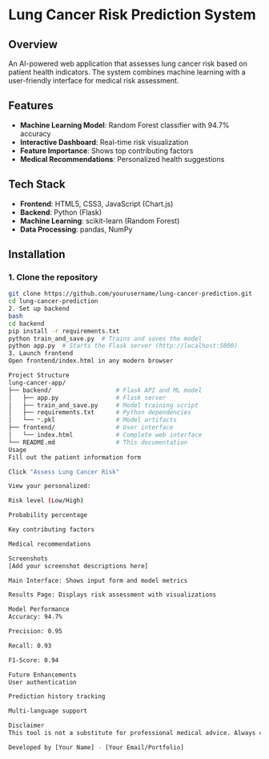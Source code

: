 # Lung Cancer Risk Prediction System

## Overview
An AI-powered web application that assesses lung cancer risk based on patient health indicators. The system combines machine learning with a user-friendly interface for medical risk assessment.

## Features
- **Machine Learning Model**: Random Forest classifier with 94.7% accuracy
- **Interactive Dashboard**: Real-time risk visualization
- **Feature Importance**: Shows top contributing factors
- **Medical Recommendations**: Personalized health suggestions

## Tech Stack
- **Frontend**: HTML5, CSS3, JavaScript (Chart.js)
- **Backend**: Python (Flask)
- **Machine Learning**: scikit-learn (Random Forest)
- **Data Processing**: pandas, NumPy

## Installation

### 1. Clone the repository
```bash
git clone https://github.com/yourusername/lung-cancer-prediction.git
cd lung-cancer-prediction
2. Set up backend
bash
cd backend
pip install -r requirements.txt
python train_and_save.py  # Trains and saves the model
python app.py  # Starts the Flask server (http://localhost:5000)
3. Launch frontend
Open frontend/index.html in any modern browser

Project Structure
lung-cancer-app/
├── backend/                  # Flask API and ML model
│   ├── app.py                # Flask server
│   ├── train_and_save.py     # Model training script
│   ├── requirements.txt      # Python dependencies
│   └── *.pkl                 # Model artifacts
├── frontend/                 # User interface
│   └── index.html            # Complete web interface
└── README.md                 # This documentation
Usage
Fill out the patient information form

Click "Assess Lung Cancer Risk"

View your personalized:

Risk level (Low/High)

Probability percentage

Key contributing factors

Medical recommendations

Screenshots
[Add your screenshot descriptions here]

Main Interface: Shows input form and model metrics

Results Page: Displays risk assessment with visualizations

Model Performance
Accuracy: 94.7%

Precision: 0.95

Recall: 0.93

F1-Score: 0.94

Future Enhancements
User authentication

Prediction history tracking

Multi-language support

Disclaimer
This tool is not a substitute for professional medical advice. Always consult a healthcare provider for medical decisions.

Developed by [Your Name] - [Your Email/Portfolio]